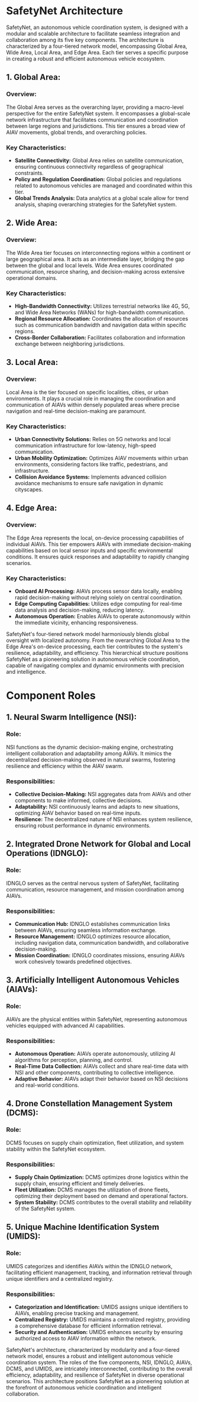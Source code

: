 # SafetyNet Architecture

SafetyNet, an autonomous vehicle coordination system, is designed with a modular and scalable architecture to facilitate seamless integration and collaboration among its five key components. The architecture is characterized by a four-tiered network model, encompassing Global Area, Wide Area, Local Area, and Edge Area. Each tier serves a specific purpose in creating a robust and efficient autonomous vehicle ecosystem.

## 1. Global Area:

### Overview:
The Global Area serves as the overarching layer, providing a macro-level perspective for the entire SafetyNet system. It encompasses a global-scale network infrastructure that facilitates communication and coordination between large regions and jurisdictions. This tier ensures a broad view of AIAV movements, global trends, and overarching policies.

### Key Characteristics:
- **Satellite Connectivity:** Global Area relies on satellite communication, ensuring continuous connectivity regardless of geographical constraints.
- **Policy and Regulation Coordination:** Global policies and regulations related to autonomous vehicles are managed and coordinated within this tier.
- **Global Trends Analysis:** Data analytics at a global scale allow for trend analysis, shaping overarching strategies for the SafetyNet system.

## 2. Wide Area:

### Overview:
The Wide Area tier focuses on interconnecting regions within a continent or large geographical area. It acts as an intermediate layer, bridging the gap between the global and local levels. Wide Area ensures coordinated communication, resource sharing, and decision-making across extensive operational domains.

### Key Characteristics:
- **High-Bandwidth Connectivity:** Utilizes terrestrial networks like 4G, 5G, and Wide Area Networks (WANs) for high-bandwidth communication.
- **Regional Resource Allocation:** Coordinates the allocation of resources such as communication bandwidth and navigation data within specific regions.
- **Cross-Border Collaboration:** Facilitates collaboration and information exchange between neighboring jurisdictions.

## 3. Local Area:

### Overview:
Local Area is the tier focused on specific localities, cities, or urban environments. It plays a crucial role in managing the coordination and communication of AIAVs within densely populated areas where precise navigation and real-time decision-making are paramount.

### Key Characteristics:
- **Urban Connectivity Solutions:** Relies on 5G networks and local communication infrastructure for low-latency, high-speed communication.
- **Urban Mobility Optimization:** Optimizes AIAV movements within urban environments, considering factors like traffic, pedestrians, and infrastructure.
- **Collision Avoidance Systems:** Implements advanced collision avoidance mechanisms to ensure safe navigation in dynamic cityscapes.

## 4. Edge Area:

### Overview:
The Edge Area represents the local, on-device processing capabilities of individual AIAVs. This tier empowers AIAVs with immediate decision-making capabilities based on local sensor inputs and specific environmental conditions. It ensures quick responses and adaptability to rapidly changing scenarios.

### Key Characteristics:
- **Onboard AI Processing:** AIAVs process sensor data locally, enabling rapid decision-making without relying solely on central coordination.
- **Edge Computing Capabilities:** Utilizes edge computing for real-time data analysis and decision-making, reducing latency.
- **Autonomous Operation:** Enables AIAVs to operate autonomously within the immediate vicinity, enhancing responsiveness.

SafetyNet's four-tiered network model harmoniously blends global oversight with localized autonomy. From the overarching Global Area to the Edge Area's on-device processing, each tier contributes to the system's resilience, adaptability, and efficiency. This hierarchical structure positions SafetyNet as a pioneering solution in autonomous vehicle coordination, capable of navigating complex and dynamic environments with precision and intelligence.

# Component Roles

## 1. Neural Swarm Intelligence (NSI):

### Role:
NSI functions as the dynamic decision-making engine, orchestrating intelligent collaboration and adaptability among AIAVs. It mimics the decentralized decision-making observed in natural swarms, fostering resilience and efficiency within the AIAV swarm.

### Responsibilities:
- **Collective Decision-Making:** NSI aggregates data from AIAVs and other components to make informed, collective decisions.
- **Adaptability:** NSI continuously learns and adapts to new situations, optimizing AIAV behavior based on real-time inputs.
- **Resilience:** The decentralized nature of NSI enhances system resilience, ensuring robust performance in dynamic environments.

## 2. Integrated Drone Network for Global and Local Operations (IDNGLO):

### Role:
IDNGLO serves as the central nervous system of SafetyNet, facilitating communication, resource management, and mission coordination among AIAVs.

### Responsibilities:
- **Communication Hub:** IDNGLO establishes communication links between AIAVs, ensuring seamless information exchange.
- **Resource Management:** IDNGLO optimizes resource allocation, including navigation data, communication bandwidth, and collaborative decision-making.
- **Mission Coordination:** IDNGLO coordinates missions, ensuring AIAVs work cohesively towards predefined objectives.

## 3. Artificially Intelligent Autonomous Vehicles (AIAVs):

### Role:
AIAVs are the physical entities within SafetyNet, representing autonomous vehicles equipped with advanced AI capabilities.

### Responsibilities:
- **Autonomous Operation:** AIAVs operate autonomously, utilizing AI algorithms for perception, planning, and control.
- **Real-Time Data Collection:** AIAVs collect and share real-time data with NSI and other components, contributing to collective intelligence.
- **Adaptive Behavior:** AIAVs adapt their behavior based on NSI decisions and real-world conditions.

## 4. Drone Constellation Management System (DCMS):

### Role:
DCMS focuses on supply chain optimization, fleet utilization, and system stability within the SafetyNet ecosystem.

### Responsibilities:
- **Supply Chain Optimization:** DCMS optimizes drone logistics within the supply chain, ensuring efficient and timely deliveries.
- **Fleet Utilization:** DCMS manages the utilization of drone fleets, optimizing their deployment based on demand and operational factors.
- **System Stability:** DCMS contributes to the overall stability and reliability of the SafetyNet system.

## 5. Unique Machine Identification System (UMIDS):

### Role:
UMIDS categorizes and identifies AIAVs within the IDNGLO network, facilitating efficient management, tracking, and information retrieval through unique identifiers and a centralized registry.

### Responsibilities:
- **Categorization and Identification:** UMIDS assigns unique identifiers to AIAVs, enabling precise tracking and management.
- **Centralized Registry:** UMIDS maintains a centralized registry, providing a comprehensive database for efficient information retrieval.
- **Security and Authentication:** UMIDS enhances security by ensuring authorized access to AIAV information within the network.

SafetyNet's architecture, characterized by modularity and a four-tiered network model, ensures a robust and intelligent autonomous vehicle coordination system. The roles of the five components, NSI, IDNGLO, AIAVs, DCMS, and UMIDS, are intricately interconnected, contributing to the overall efficiency, adaptability, and resilience of SafetyNet in diverse operational scenarios. This architecture positions SafetyNet as a pioneering solution at the forefront of autonomous vehicle coordination and intelligent collaboration.